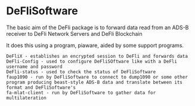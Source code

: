 # DeFliSoftware 

The basic aim of the DeFli package is to forward data read from an ADS-B receiver to DeFli Network Servers and DeFli Blockchain

It does this using a program, piaware, aided by some support programs.

    DeFliX - establishes an encrypted session to DeFli and forwards data
    DeFli-Config - used to configure DeFliSOftware like with a DeFli username and password
    DeFli-status - used to check the status of DeFliSoftware
    faup1090 - run by DeFliSoftware to connect to dump1090 or some other program producing beast-style ADS-B data and translate between its format and DeFliSoftware's
    fa-mlat-client - run by DeFliSoftware to gather data for multilateration
